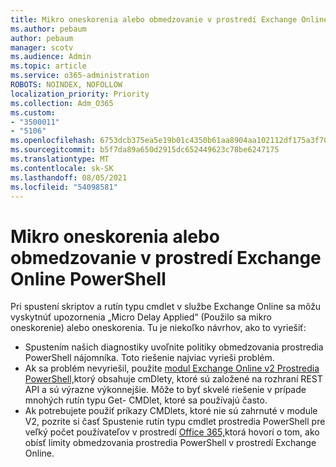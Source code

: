 ```yaml
---
title: Mikro oneskorenia alebo obmedzovanie v prostredí Exchange Online PowerShell
ms.author: pebaum
author: pebaum
manager: scotv
ms.audience: Admin
ms.topic: article
ms.service: o365-administration
ROBOTS: NOINDEX, NOFOLLOW
localization_priority: Priority
ms.collection: Adm_O365
ms.custom:
- "3500011"
- "5106"
ms.openlocfilehash: 6753dcb375ea5e19b01c4350b61aa8904aa102112df175a3f70281d18a634dbf
ms.sourcegitcommit: b5f7da89a650d2915dc652449623c78be6247175
ms.translationtype: MT
ms.contentlocale: sk-SK
ms.lasthandoff: 08/05/2021
ms.locfileid: "54098581"
---
```

# <a name="micro-delays-or-throttling-in-exchange-online-powershell"></a>Mikro oneskorenia alebo obmedzovanie v prostredí Exchange Online PowerShell

Pri spustení skriptov a rutín typu cmdlet v službe Exchange Online sa môžu vyskytnúť upozornenia „Micro Delay Applied“ (Použilo sa mikro oneskorenie) alebo oneskorenia. Tu je niekoľko návrhov, ako to vyriešiť:

- Spustením našich diagnostiky uvoľnite politiky obmedzovania prostredia PowerShell nájomníka. Toto riešenie najviac vyrieši problém.
- Ak sa problém nevyriešil, použite [modul Exchange Online v2 Prostredia PowerShell,](/powershell/exchange/exchange-online/exchange-online-powershell-v2/exchange-online-powershell-v2?view=exchange-ps&preserve-view=true)ktorý obsahuje cmDlety, ktoré sú založené na rozhraní REST API a sú výrazne výkonnejšie. Môže to byť skvelé riešenie v prípade mnohých rutín typu Get- CMDlet, ktoré sa používajú často.
- Ak potrebujete použiť príkazy CMDlets, ktoré nie sú zahrnuté v module V2, pozrite si časť Spustenie rutín typu cmdlet prostredia PowerShell pre veľký počet používateľov v prostredí [Office 365,](https://techcommunity.microsoft.com/t5/exchange-team-blog/updated-running-powershell-cmdlets-for-large-numbers-of-users-in/ba-p/1000628#)ktorá hovorí o tom, ako obísť limity obmedzovania prostredia PowerShell v prostredí Exchange Online.
